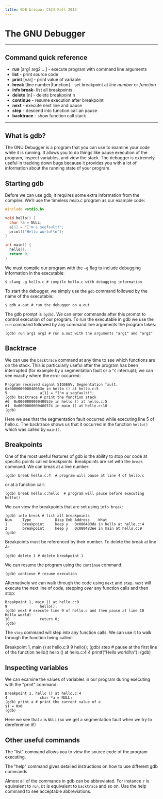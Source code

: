 ```yaml
---
title: GDB &raquo; CS24 Fall 2013
---
```

# The GNU Debugger

* * *

## Command quick reference

* **run** [arg1 arg2 ...] - execute program with command line arguments
* **list** - print source code
* **print** [var] - print value of variable
* **break** [line number|function] - set breakpoint at _line number_ or _function_
* **info break**- list all breakpoints
* **delete** [n] - delete breakpoint n
* **continue** - resume execution after breakpoint
* **next** - execute next line and pause
* **step** - descend into function call an pause
* **backtrace** - show function call stack

* * *

## What is gdb?

The GNU Debugger is a program that you can use to examine your code while it is
running. It allows you to do things like pause execution of the program,
inspect variables, and view the stack. The debugger is extremely useful in
tracking down bugs because it provides you with a lot of information about the
running state of your program.

## Starting gdb

Before we can use gdb, it requires some extra information from the
compiler. We'll use the timeless *hello.c* program as our example code:

```c
#include <stdio.h>

void hello() {
  char *a = NULL;
  a[1] = "I'm a segfault!";
  printf("Hello world!\n");
}

int main() {
  hello();
  return 0;
}
```

We must compile our program with the `-g` flag to include debugging
information in the executable:

    $ clang -g hello.c # compile hello.c with debugging information

To start the debugger, we simply use the `gdb` command followed by the name of
the executable:

    $ gdb a.out # run the debugger on a.out

The gdb prompt is `(gdb)`. We can enter commands after this prompt to control
execution of our program. To run the executable in gdb we use the `run` command
followed by any command line arguments the program takes:

    (gdb) run arg1 arg2 # run a.out with the arguments "arg1" and "arg2"

## Backtrace

We can use the `backtrace` command at any time to see which functions are on the
stack. This is particularly useful after the program has been interrupted (for
example by a segmentation fault or a `^C` interrupt); we can see exactly where
the error occurred:

    Program received signal SIGSEGV, Segmentation fault.
    0x000000000040053e in hello () at hello.c:5
    5               a[1] = "I'm a segfault!";
    (gdb) backtrace # print the function stack
    #0  0x000000000040053e in hello () at hello.c:5
    #1  0x0000000000400574 in main () at hello.c:10
    (gdb)

Here we see that the segmentation fault occurred while executing line 5 of
hello.c. The backtrace shows us that it occurred in the function `hello()`
which was called by `main()`.


## Breakpoints

One of the most useful features of gdb is the ability to stop our code at
specific points called breakpoints. Breakpoints are set with the `break`
command. We can break at a line number:

    (gdb) break hello.c:4  # program will pause at line 4 of hello.c

or at a function call:

    (gdb) break hello.c:hello  # program will pause before executing hello()

We can view the breakpoints that are set using `info break`:

    (gdb) info break # list all breakpoints
    Num     Type           Disp Enb Address    What
    1       breakpoint     keep y   0x080483da in hello at hello.c:4
    2       breakpoint     keep y   0x080483ee in main at hello.c:9
    (gdb)

Breakpoints must be referenced by their number. To delete the break at line 4:

    (gdb) delete 1 # delete breakpoint 1

We can resume the program using the `continue` command:

    (gdb) continue # resume execution

Alternatively we can walk through the code using `next` and `step`. `next` will
execute the next line of code, stepping *over* any function calls and then stop:

    Breakpoint 1, main () at hello.c:9
    9               hello();
    (gdb) next # execute line 9 of hello.c and then pause at line 10
    Hello world!
    10              return 0;
    (gdb)


The `step` command will step *into* any function calls. We can use it to walk
through the function being called:

Breakpoint 1, main () at hello.c:9
9               hello();
(gdb) step # pause at the first line of the function hello()
hello () at hello.c:4
4               printf("Hello world!\n");
(gdb)

## Inspecting variables

We can examine the values of variables in our program during executing with
the "print" command:

    Breakpoint 1, hello () at hello.c:4
    4               char *a = NULL;
    (gdb) print a # print the current value of a
    $1 = 0x0
    (gdb)

Here we see that `a` is `NULL` (so we get a segmentation fault when we try to
dereference it!)

## Other useful commands

The "list" command allows you to view the source code of the program
executing.

The "help" command gives detailed instructions on how to use different gdb
commands.

Almost all of the commands in gdb can be abbreviated. For instance `r` is
equivalent to `run`, `bt` is equivalent to `backtrace` and so on. Use the help
command to see acceptable abbreviations.
